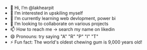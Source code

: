 - 👋 Hi, I’m @lakhearpit
- 👀 I’m interested in upskiling myself
- 🌱 I’m currently learning web devlopment, power bi
- 💞️ I’m looking to collaborate on various projects
- 📫 How to reach me -> search my name on likedin
- 😄 Pronouns: try saying "A" "R" "P" "I" "T"
- ⚡ Fun fact: The world's oldest chewing gum is 9,000 years old!

<!---
lakhearpit/lakhearpit is a ✨ special ✨ repository because its `README.md` (this file) appears on your GitHub profile.
You can click the Preview link to take a look at your changes.
--->
